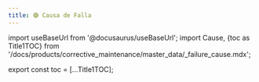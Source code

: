 ```yaml
---
title: 🟣 Causa de Falla
---
```


import useBaseUrl from '@docusaurus/useBaseUrl'; 
import Cause, {toc as Title1TOC} from '/docs/products/corrective_maintenance/master_data/_failure_cause.mdx'; 

<Cause/>


export const toc = [...Title1TOC];